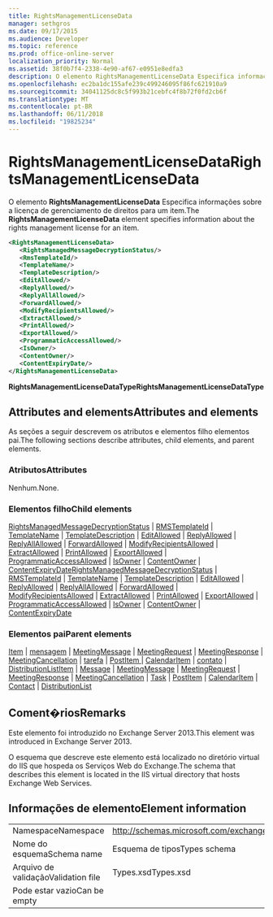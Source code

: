 ```yaml
---
title: RightsManagementLicenseData
manager: sethgros
ms.date: 09/17/2015
ms.audience: Developer
ms.topic: reference
ms.prod: office-online-server
localization_priority: Normal
ms.assetid: 38f0b7f4-2338-4e90-af67-e0951e8edfa3
description: O elemento RightsManagementLicenseData Especifica informações sobre a licença de gerenciamento de direitos para um item.
ms.openlocfilehash: ec2ba1dc155afe239c499246095f86fc621910a9
ms.sourcegitcommit: 34041125dc8c5f993b21cebfc4f8b72f0fd2cb6f
ms.translationtype: MT
ms.contentlocale: pt-BR
ms.lasthandoff: 06/11/2018
ms.locfileid: "19825234"
---
```

# <a name="rightsmanagementlicensedata"></a><span data-ttu-id="6def0-103">RightsManagementLicenseData</span><span class="sxs-lookup"><span data-stu-id="6def0-103">RightsManagementLicenseData</span></span>

<span data-ttu-id="6def0-104">O elemento **RightsManagementLicenseData** Especifica informações sobre a licença de gerenciamento de direitos para um item.</span><span class="sxs-lookup"><span data-stu-id="6def0-104">The **RightsManagementLicenseData** element specifies information about the rights management license for an item.</span></span> 
  
```XML
<RightsManagementLicenseData>
   <RightsManagedMessageDecryptionStatus/>
   <RmsTemplateId/>
   <TemplateName/>
   <TemplateDescription/>
   <EditAllowed/>
   <ReplyAllowed/>
   <ReplyAllAllowed/>
   <ForwardAllowed/>
   <ModifyRecipientsAllowed/>
   <ExtractAllowed/>
   <PrintAllowed/>
   <ExportAllowed/>
   <ProgrammaticAccessAllowed/>
   <IsOwner/>
   <ContentOwner/>
   <ContentExpiryDate/>
</RightsManagementLicenseData>
```

 <span data-ttu-id="6def0-105">**RightsManagementLicenseDataType**</span><span class="sxs-lookup"><span data-stu-id="6def0-105">**RightsManagementLicenseDataType**</span></span>
## <a name="attributes-and-elements"></a><span data-ttu-id="6def0-106">Attributes and elements</span><span class="sxs-lookup"><span data-stu-id="6def0-106">Attributes and elements</span></span>

<span data-ttu-id="6def0-107">As seções a seguir descrevem os atributos e elementos filho elementos pai.</span><span class="sxs-lookup"><span data-stu-id="6def0-107">The following sections describe attributes, child elements, and parent elements.</span></span>
  
### <a name="attributes"></a><span data-ttu-id="6def0-108">Atributos</span><span class="sxs-lookup"><span data-stu-id="6def0-108">Attributes</span></span>

<span data-ttu-id="6def0-109">Nenhum.</span><span class="sxs-lookup"><span data-stu-id="6def0-109">None.</span></span>
  
### <a name="child-elements"></a><span data-ttu-id="6def0-110">Elementos filho</span><span class="sxs-lookup"><span data-stu-id="6def0-110">Child elements</span></span>

<span data-ttu-id="6def0-111">[RightsManagedMessageDecryptionStatus](rightsmanagedmessagedecryptionstatus.md) | [RMSTemplateId](rmstemplateid.md) | [TemplateName](templatename.md) | [TemplateDescription](templatedescription.md) | [EditAllowed](editallowed.md) | [ReplyAllowed](replyallowed.md)  |  [ ReplyAllAllowed](replyallallowed.md) | [ForwardAllowed](forwardallowed.md) | [ModifyRecipientsAllowed](modifyrecipientsallowed.md) | [ExtractAllowed](extractallowed.md) | [PrintAllowed](printallowed.md) | [ExportAllowed](exportallowed.md)  |  [ ProgrammaticAccessAllowed](programmaticaccessallowed.md) | [IsOwner](isowner.md) | [ContentOwner](contentowner.md) | [ContentExpiryDate](contentexpirydate.md)</span><span class="sxs-lookup"><span data-stu-id="6def0-111">[RightsManagedMessageDecryptionStatus](rightsmanagedmessagedecryptionstatus.md) | [RMSTemplateId](rmstemplateid.md) | [TemplateName](templatename.md) | [TemplateDescription](templatedescription.md) | [EditAllowed](editallowed.md) | [ReplyAllowed](replyallowed.md) | [ReplyAllAllowed](replyallallowed.md) | [ForwardAllowed](forwardallowed.md) | [ModifyRecipientsAllowed](modifyrecipientsallowed.md) | [ExtractAllowed](extractallowed.md) | [PrintAllowed](printallowed.md) | [ExportAllowed](exportallowed.md) | [ProgrammaticAccessAllowed](programmaticaccessallowed.md) | [IsOwner](isowner.md) | [ContentOwner](contentowner.md) | [ContentExpiryDate](contentexpirydate.md)</span></span>
  
### <a name="parent-elements"></a><span data-ttu-id="6def0-112">Elementos pai</span><span class="sxs-lookup"><span data-stu-id="6def0-112">Parent elements</span></span>

<span data-ttu-id="6def0-113">[Item](item.md) | [mensagem](message-ex15websvcsotherref.md) | [MeetingMessage](meetingmessage.md) | [MeetingRequest](meetingrequest.md) | [MeetingResponse](meetingresponse.md) | [MeetingCancellation](meetingcancellation.md) | [tarefa](task.md) | [PostItem ](postitem.md)  |  [CalendarItem](calendaritem.md) | [contato](contact.md) | [DistributionList](distributionlist.md)</span><span class="sxs-lookup"><span data-stu-id="6def0-113">[Item](item.md) | [Message](message-ex15websvcsotherref.md) | [MeetingMessage](meetingmessage.md) | [MeetingRequest](meetingrequest.md) | [MeetingResponse](meetingresponse.md) | [MeetingCancellation](meetingcancellation.md) | [Task](task.md) | [PostItem](postitem.md) | [CalendarItem](calendaritem.md) | [Contact](contact.md) | [DistributionList](distributionlist.md)</span></span>
  
## <a name="remarks"></a><span data-ttu-id="6def0-114">Coment�rios</span><span class="sxs-lookup"><span data-stu-id="6def0-114">Remarks</span></span>

<span data-ttu-id="6def0-115">Este elemento foi introduzido no Exchange Server 2013.</span><span class="sxs-lookup"><span data-stu-id="6def0-115">This element was introduced in Exchange Server 2013.</span></span>
  
<span data-ttu-id="6def0-116">O esquema que descreve este elemento está localizado no diretório virtual do IIS que hospeda os Serviços Web do Exchange.</span><span class="sxs-lookup"><span data-stu-id="6def0-116">The schema that describes this element is located in the IIS virtual directory that hosts Exchange Web Services.</span></span>
  
## <a name="element-information"></a><span data-ttu-id="6def0-117">Informações de elemento</span><span class="sxs-lookup"><span data-stu-id="6def0-117">Element information</span></span>

|||
|:-----|:-----|
|<span data-ttu-id="6def0-118">Namespace</span><span class="sxs-lookup"><span data-stu-id="6def0-118">Namespace</span></span>  <br/> |http://schemas.microsoft.com/exchange/services/2006/types  <br/> |
|<span data-ttu-id="6def0-119">Nome do esquema</span><span class="sxs-lookup"><span data-stu-id="6def0-119">Schema name</span></span>  <br/> |<span data-ttu-id="6def0-120">Esquema de tipos</span><span class="sxs-lookup"><span data-stu-id="6def0-120">Types schema</span></span>  <br/> |
|<span data-ttu-id="6def0-121">Arquivo de validação</span><span class="sxs-lookup"><span data-stu-id="6def0-121">Validation file</span></span>  <br/> |<span data-ttu-id="6def0-122">Types.xsd</span><span class="sxs-lookup"><span data-stu-id="6def0-122">Types.xsd</span></span>  <br/> |
|<span data-ttu-id="6def0-123">Pode estar vazio</span><span class="sxs-lookup"><span data-stu-id="6def0-123">Can be empty</span></span>  <br/> ||
   

